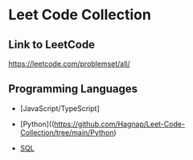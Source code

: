 # Leet Code Collection

## Link to LeetCode
https://leetcode.com/problemset/all/

## Programming Languages 

- [JavaScript/TypeScript]

- [Python]((https://github.com/Hagnap/Leet-Code-Collection/tree/main/Python)

- [SQL](https://github.com/Hagnap/Leet-Code-Collection/tree/main/SQL)
